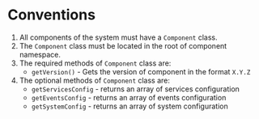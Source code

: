 Conventions
===========

1. All components of the system must have a `Сomponent` class.
2. The `Component` class must be located in the root of component namespace.
3. The required methods of `Component` class are:
   * `getVersion()` - Gets the version of component in the format `X.Y.Z`
4. The optional methods of `Component` class are:
   * `getServicesConfig` - returns an array of services configuration
   * `getEventsConfig`   - returns an array of events configuration
   * `getSystemConfig`   - returns an array of system configuration